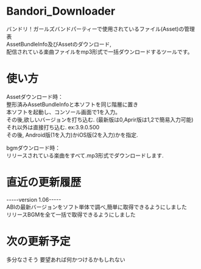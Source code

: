 # Bandori_Downloader
バンドリ！ガールズバンドパーティーで使用されているファイル(Asset)の管理表<br>
AssetBundleInfo及びAssetのダウンロード,<br>
配信されている楽曲ファイルをmp3形式で一括ダウンロードするツールです。<br>

# 使い方
Assetダウンロード時：<br>
整形済みAssetBundleInfoと本ソフトを同じ階層に置き<br>
本ソフトを起動し、コンソール画面で1を入力。<br>
その後,欲しいバージョンを打ち込む. (最新版は0,Aprir版は1,2で簡易入力可能)<br>
それ以外は直接打ち込む. ex:3.9.0.500 <br>
その後, Android版(1を入力)かiOS版(2を入力)かを指定.<br>

bgmダウンロード時：<br>
リリースされている楽曲をすべて.mp3形式でダウンロードします.<br>

# 直近の更新履歴
-----version 1.06-----<br>
ABIの最新バージョンをソフト単体で調べ,簡単に取得できるようにしました<br>
リリースBGMを全て一括で取得できるようにしました<br>

# 次の更新予定
多分なさそう 要望あれば何かつけるかもしれない
